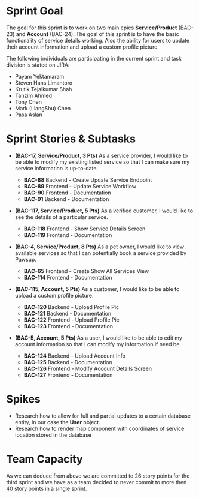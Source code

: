 # Sprint Goal

The goal for this sprint is to work on two main epics **Service/Product** (BAC-23) and **Account** (BAC-24). The goal of this sprint is to have the basic functionality of service details working. Also the ability for users to update their account information and upload a custom profile picture.

The following individuals are participating in the current sprint and task division is stated on JIRA:
  - Payam Yektamaram
  - Steven Hans Limantoro
  - Krutik Tejalkumar Shah
  - Tanzim Ahmed
  - Tony Chen
  - Mark (LiangShu) Chen
  - Pasa Aslan

# Sprint Stories & Subtasks

- **(BAC-17, Service/Product, 3 Pts)** As a service provider, I would like to be able to modify my existing listed service so that I can make sure my service information is up-to-date.  
  - **BAC-88** Backend - Create Update Service Endpoint 
  - **BAC-89** Frontend - Update Service Workflow 
  - **BAC-90** Frontend - Documentation 
  - **BAC-91** Backend - Documentation 

- **(BAC-117, Service/Product, 5 Pts)** As a verified customer, I would like to see the details of a particular service.  
  - **BAC-118** Frontend - Show Service Details Screen 
  - **BAC-119** Frontend - Documentation 

- **(BAC-4, Service/Product, 8 Pts)** As a pet owner, I would like to view available services so that I can potentially book a service provided by Pawsup. 
  - **BAC-65** Frontend - Create Show All Services View 
  - **BAC-114** Frontend - Documentation 

- **(BAC-115, Account, 5 Pts)** As a customer, I would like to be able to upload a custom profile picture.
  - **BAC-120** Backend - Upload Profile Pic 
  - **BAC-121** Backend - Documentation 
  - **BAC-122** Frontend - Upload Profile Pic 
  - **BAC-123** Frontend - Documentation 

- **(BAC-5, Account, 5 Pts)** As a user, I would like to be able to edit my account information so that I can modify my information if need be.
  - **BAC-124** Backend - Upload Account Info 
  - **BAC-125** Backend - Documentation 
  - **BAC-126** Frontend - Modify Account Details Screen 
  - **BAC-127** Frontend - Documentation 
  
# Spikes
- Research how to allow for full and partial updates to a certain database entity, in our case the **User** object.
- Research how to render map component with coordinates of service location stored in the database 

# Team Capacity
As we can deduce from above we are committed to 26 story points for the third sprint and we have as a team decided to never commit to more then 40 story points in a single sprint.
